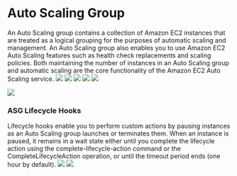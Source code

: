 # Auto Scaling Group
An Auto Scaling group contains a collection of Amazon EC2 instances that are treated as a logical grouping for the purposes of automatic scaling and management. ﻿An Auto Scaling group also enables you to use Amazon EC2 Auto Scaling features such as health check replacements and scaling policies. Both maintaining the number of instances in an Auto Scaling group and automatic scaling are the core functionality of the Amazon EC2 Auto Scaling service.
![](../images/2021-09-07-07-43-04.png)
![](../images/2021-09-07-07-44-45.png)
![](../images/2021-09-07-07-49-17.png)
![](../images/2021-09-07-07-52-54.png)
![](../images/2021-09-07-07-54-50.png)

![](../images/2021-09-07-07-56-13.png)

### ASG Lifecycle Hooks
Lifecycle hooks enable you to perform custom actions by pausing instances as an Auto Scaling group launches or terminates them. When an instance is paused, it remains in a wait state either until you complete the lifecycle action using the complete-lifecycle-action command or the CompleteLifecycleAction operation, or until the timeout period ends (one hour by default).
![](../images/2021-09-07-07-59-16.png)
![](../images/2021-09-07-08-01-50.png)
